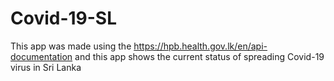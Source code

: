 # Covid-19-SL
This app was made using the https://hpb.health.gov.lk/en/api-documentation and this app shows the current status of spreading Covid-19 virus in Sri Lanka
